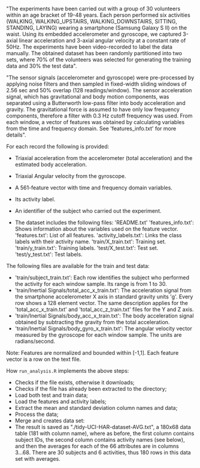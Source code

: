 

"The experiments have been carried out with a group of 30 volunteers within an age bracket of 19-48 years. Each person performed six activities (WALKING, WALKING_UPSTAIRS, WALKING_DOWNSTAIRS, SITTING, STANDING, LAYING) wearing a smartphone (Samsung Galaxy S II) on the waist. Using its embedded accelerometer and gyroscope, we captured 3-axial linear acceleration and 3-axial angular velocity at a constant rate of 50Hz. The experiments have been video-recorded to label the data manually. The obtained dataset has been randomly partitioned into two sets, where 70% of the volunteers was selected for generating the training data and 30% the test data". 

"The sensor signals (accelerometer and gyroscope) were pre-processed by applying noise filters and then sampled in fixed-width sliding windows of 2.56 sec and 50% overlap (128 readings/window). The sensor acceleration signal, which has gravitational and body motion components, was separated using a Butterworth low-pass filter into body acceleration and gravity. The gravitational force is assumed to have only low frequency components, therefore a filter with 0.3 Hz cutoff frequency was used. From each window, a vector of features was obtained by calculating variables from the time and frequency domain. See 'features_info.txt' for more details". 

For each record the following is provided: 
* Triaxial acceleration from the accelerometer (total acceleration) and the estimated body acceleration.
* Triaxial Angular velocity from the gyroscope. 
* A 561-feature vector with time and frequency domain variables. 
* Its activity label. 
* An identifier of the subject who carried out the experiment.

* The dataset includes the following files:
'README.txt'
'features_info.txt': Shows information about the variables used on the feature vector.
'features.txt': List of all features.
'activity_labels.txt': Links the class labels with their activity name.
'train/X_train.txt': Training set.
'train/y_train.txt': Training labels.
'test/X_test.txt': Test set.
'test/y_test.txt': Test labels.

The following files are available for the train and test data: 
* 'train/subject_train.txt': Each row identifies the subject who performed the activity for each window sample. Its range is from 1 to 30. 
* 'train/Inertial Signals/total_acc_x_train.txt': The acceleration signal from the smartphone accelerometer X axis in standard gravity units 'g'. Every row shows a 128 element vector. The same description applies for the 'total_acc_x_train.txt' and 'total_acc_z_train.txt' files for the Y and Z axis. 
* 'train/Inertial Signals/body_acc_x_train.txt': The body acceleration signal obtained by subtracting the gravity from the total acceleration. 
* 'train/Inertial Signals/body_gyro_x_train.txt': The angular velocity vector measured by the gyroscope for each window sample. The units are radians/second. 

Note:
Features are normalized and bounded within [-1,1].
Each feature vector is a row on the text file.

How `run_analysis.R` implements the above steps:

* Checks if the file exists, otherwise it downloads;
* Checks if the file has already been extracted to the directory;
* Load both test and train data;
* Load the features and activity labels;
* Extract the mean and standard deviation column names and data;
* Process the data;
* Merge and creates data set: 
* The result is saved as "./tidy-UCI-HAR-dataset-AVG.txt", a 180x68 data table (181 with column name), where as before, the first column contains subject IDs, the second column contains activity names (see below), and then the averages for each of the 66 attributes are in columns 3...68. There are 30 subjects and 6 activities, thus 180 rows in this data set with averages.
